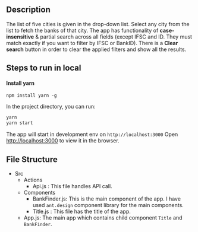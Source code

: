 ## Description
The list of five cities is given in the drop-down list. Select any city from the list to fetch the banks of that city. The app has functionality of **case-insensitive** & partial search across all fields (except IFSC and ID. They must match exactly if you want to filter by IFSC or BankID). There is a **Clear search** button in order to clear the applied filters and show all the results.

## Steps to run in local

#### Install yarn
`npm install yarn -g`

In the project directory, you can run:

```bash
yarn
yarn start
```

The app will start in development env on `http://localhost:3000`
Open [http://localhost:3000](http://localhost:3000) to view it in the browser.

## File Structure
- Src
  - Actions
    - Api.js : This file handles API call. 
  - Components
    - BankFinder.js: 
      This is the main component of the app. I have used `ant.design` component library for the main components.
    - Title.js : This file has the title of the app.
  - App.js: The main app which contains child component `Title` and `BankFinder`.
  
